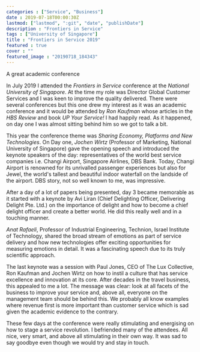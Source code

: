 ```yaml
---                                                             
categories : ["Service", "Business"]
date : 2019-07-18T00:00:30Z
lastmod: ["lastmod", ":git", "date", "publishDate"]
description : "Frontiers in Service"      
tags : ["University of Singapore"] 
title : "Frontiers in Service 2019"
featured : true
cover : ""
featured_image : "20190718_184343" 
---
```

A great academic conference

In July 2019 I attended the *Frontiers in Service* conference at the *National University of Singapore*. At the time my role was Director Global Customer Services and I was keen to improve the quality delivered. There were several conferences but this one drew my interest as it was an academic conference and it would be attended by *Ron Kaufman* whose articles in the *HBS Review* and book *UP Your Service!* I had happily read. As it happened, on day one I was almost sitting behind him so we got to talk a bit. 

This year the conference theme was *Sharing Economy, Platforms and New Technologies*. 
On Day one, *Jochen Wirtz* (Professor of Marketing, National University of Singapore) gave the opening speech and introduced the keynote speakers of the day: representatives of the world best service companies i.e. Changi Airport, Singapore Airlines, DBS Bank. Today, Changi Airport is renowned for its unrivalled passenger experiences but also for Jewel, the world's tallest and beautiful indoor waterfall on the landside of the airport. DBS story, not so well known to me, was impressive. 

After a day of a lot of papers being presented, day 3 became memorable as it started with a keynote by Avi Liran (Chief Delighting Officer, Delivering Delight Pte. Ltd.) on the importance of delight and how to become a chief delight officer and create a better world. He did this really well and in a touching manner. 

*Anat Rafaeli*, Professor of Industrial Engineering, Technion, Israel Institute of Technology, shared the broad stream of emotions as part of service delivery and how new technologies offer exciting opportunities for measuring emotions in detail. It was a fascinating speech due to its truly scientific approach. 

The last keynote was a session with Paul Jones, CEO of The Lux Collective, Ron Kaufman and Jochen Wirtz on how to instil a culture that has service excellence and innovation at its core. After decades in the travel business, this appealed to me a lot. The message was clear: look at all facets of the business to improve your service and, above all, everyone on the management team should be behind this. We probably all know examples where revenue first is more important than customer service which is sad given the academic evidence to the contrary.

These few days at the conference were really stimulating and energising on how to stage a service revolution. I befriended many of the attendees. All nice, very smart, and above all stimulating in their own way. It was sad to say goodbye even though we would try and stay in touch.
